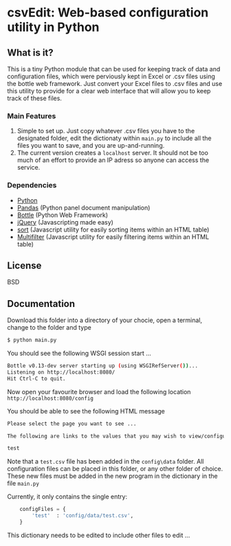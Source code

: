# csvEdit: Web-based configuration utility in Python 

## What is it?

This is a tiny Python module that can be used for keeping track of data and configuration files, which were perviously kept in Excel or .csv files using the bottle web framework. Just convert your Excel files to .csv files and use this utility to provide for a clear web interface that will allow you to keep track of these files. 

### Main Features

1. Simple to set up. Just copy whatever .csv files you have to the designated folder, edit the dictionaty within `main.py` to include all the files you want to save, and you are up-and-running. 
2. The current version creates a `localhost` server. It should not be too much of an effort to provide an IP adress so anyone can access the service.

### Dependencies

 - [Python](https://www.python.org)
 - [Pandas](https://github.com/pydata/pandas) (Python panel document manipulation)
 - [Bottle](http://bottlepy.org/docs/dev/index.html#) (Python Web Framework)
 - [jQuery](https://jquery.com) (Javascripting made easy)
 - [sort](http://tablesorter.com/docs/) (Javascript utility for easily sorting items within an HTML table)
 - [Multifilter](http://www.jqueryscript.net/table/jQuery-Plugin-To-Filter-Html-Table-with-Multiple-Criteria-multifilter.html) (Javascript utility for easily filtering items within an HTML table)

## License

BSD

## Documentation

Download this folder into a directory of your chocie, open a terminal, change to the folder and type 

```bash
$ python main.py
```

You should see the following WSGI session start ...

```bash
Bottle v0.13-dev server starting up (using WSGIRefServer())...
Listening on http://localhost:8080/
Hit Ctrl-C to quit.

```

Now open your favourite browser and load the following location `http://localhost:8080/config` 

You should be able to see the following HTML message

```html
Please select the page you want to see ...

The following are links to the values that you may wish to view/configure.

test
```

Note that a `test.csv` file has been added in the `config\data` folder. All configuration files can be placed in this folder, or any other folder of choice. These new files must be added in the new program in the dictionary in the file `main.py`

Currently, it only contains the single entry:

```python
    configFiles = {
        'test'  : 'config/data/test.csv',
    }
```

This dictionary needs to be edited to include other files to edit ...
